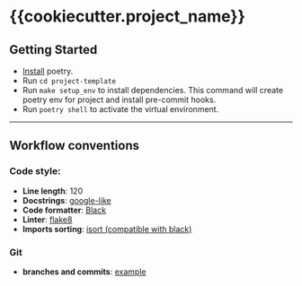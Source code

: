 # {{cookiecutter.project_name}}

## Getting Started
* [Install](https://python-poetry.org/docs/) poetry.
* Run ```cd project-template```
* Run ```make setup_env``` to install dependencies. 
This command will create poetry env for project  and install pre-commit hooks.
* Run ```poetry shell``` to activate the virtual environment.

---
## Workflow conventions

### Code style: 
 - **Line length**: 120
 - **Docstrings**: [google-like](https://sphinxcontrib-napoleon.readthedocs.io/en/latest/example_google.html)
 - **Code formatter**: [Black](https://github.com/psf/black)
 - **Linter**: [flake8](https://gitlab.com/pycqa/flake8)
 - **Imports sorting**: [isort (compatible with black)](https://pycqa.github.io/isort/docs/configuration/black_compatibility.html)

### Git 
- **branches and commits**: [example](https://dev.to/varbsan/a-simplified-convention-for-naming-branches-and-commits-in-git-il4)
